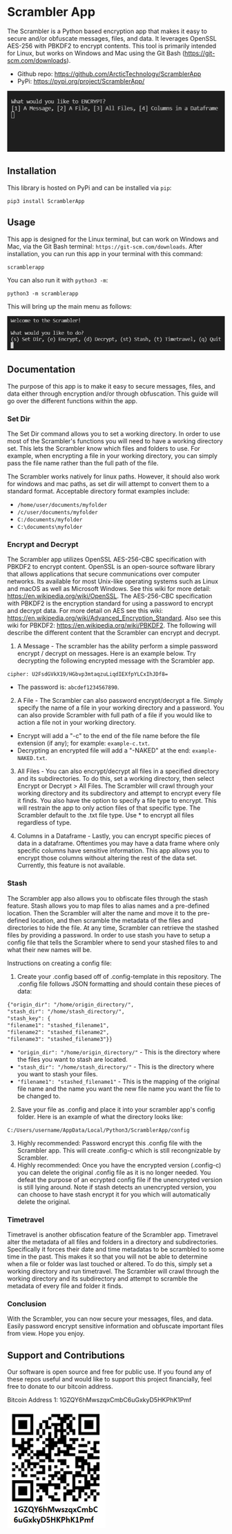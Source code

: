 # Scrambler App
The Scrambler is a Python based encryption app that makes it easy to secure and/or obfuscate messages, files, and data. It leverages OpenSSL AES-256 with PBKDF2 to encrypt contents. This tool is primarily intended for Linux, but works on Windows and Mac using the Git Bash (https://git-scm.com/downloads).
* Github repo: https://github.com/ArcticTechnology/ScramblerApp
* PyPi: https://pypi.org/project/ScramblerApp/

![alt text](https://github.com/ArcticTechnology/ScramblerApp/blob/master/doc/scrambler-preview.gif?raw=true)

## Installation
This library is hosted on PyPi and can be installed via ```pip```:
```
pip3 install ScramblerApp
```

## Usage
This app is designed for the Linux terminal, but can work on Windows and Mac, via the Git Bash terminal: ```https://git-scm.com/downloads```. After installation, you can run this app in your terminal with this command:
```
scramblerapp
```
You can also run it with ```python3 -m```:
```
python3 -m scramblerapp
```
This will bring up the main menu as follows:

![alt text](https://github.com/ArcticTechnology/ScramblerApp/blob/master/doc/scrambler-mainmenu.png?raw=true)

## Documentation
The purpose of this app is to make it easy to secure messages, files, and data either through encryption and/or through obfuscation. This guide will go over the different functions within the app.

### Set Dir
The Set Dir command allows you to set a working directory. In order to use most of the Scrambler's functions you will need to have a working directory set. This lets the Scrambler know which files and folders to use. For example, when encrypting a file in your working directory, you can simply pass the file name rather than the full path of the file.

The Scrambler works natively for linux paths. However, it should also work for windows and mac paths, as set dir will attempt to convert them to a standard format. Acceptable directory format examples include:
* ```/home/user/documents/myfolder```
* ```/c/user/documents/myfolder```
* ```C:/documents/myfolder```
* ```C:\documents\myfolder```

### Encrypt and Decrypt
The Scrambler app utilizes OpenSSL AES-256-CBC specification with PBKDF2 to encrypt content. OpenSSL is an open-source software library that allows applications that secure communications over computer networks. Its available for most Unix-like operating systems such as Linux and macOS as well as Microsoft Windows. See this wiki for more detail: https://en.wikipedia.org/wiki/OpenSSL. The AES-256-CBC specification with PBKDF2 is the encryption standard for using a password to encrypt and decrypt data. For more detail on AES see this wiki: https://en.wikipedia.org/wiki/Advanced_Encryption_Standard. Also see this wiki for PBKDF2: https://en.wikipedia.org/wiki/PBKDF2. The following will describe the different content that the Scrambler can encrypt and decrypt.

1. A Message - The scrambler has the ability perform a simple password encrypt / decrypt on messages. Here is an example below. Try decrypting the following encrypted message with the Scrambler app.
```
cipher: U2FsdGVkX19/HGbvp3mtaqzuLiqdIEXfpYLCxIhJDf8=
```
* The password is: ```abcdef1234567890```.

2. A File - The Scrambler can also password encrypt/decrypt a file. Simply specify the name of a file in your working directory and a password. You can also provide Scrambler with full path of a file if you would like to action a file not in your working directory.
* Encrypt will add a "-c" to the end of the file name before the file extension (if any); for example: ```example-c.txt```.
* Decrypting an encrypted file will add a "-NAKED" at the end: ```example-NAKED.txt```.

3. All Files - You can also encrypt/decrypt all files in a specified directory and its subdirectories. To do this, set a working directory, then select Encrypt or Decrypt > All Files. The Scrambler will crawl through your working directory and its subdirectory and attempt to encrypt every file it finds. You also have the option to specify a file type to encrypt. This will restrain the app to only action files of that specific type. The Scrambler default to the .txt file type. Use * to encrypt all files regardless of type. 

3. Columns in a Dataframe - Lastly, you can encrypt specific pieces of data in a dataframe. Oftentimes you may have a data frame where only specific columns have sensitive information. This app allows you to encrypt those columns without altering the rest of the data set. Currently, this feature is not available.

### Stash
The Scrambler app also allows you to obfiscate files through the stash feature. Stash allows you to map files to alias names and a pre-defined location. Then the Scrambler will alter the name and move it to the pre-defined location, and then scramble the metadata of the files and directories to hide the file. At any time, Scrambler can retrieve the stashed files by providing a password. In order to use stash you have to setup a config file that tells the Scrambler where to send your stashed files to and what their new names will be.

Instructions on creating a config file:
1. Create your .config based off of .config-template in this repository. The .config file follows JSON formatting and should contain these pieces of data:
```
{"origin_dir": "/home/origin_directory/",
"stash_dir": "/home/stash_directory/",
"stash_key": {
"filename1": "stashed_filename1",
"filename2": "stashed_filename2",
"filename3": "stashed_filename3"}}
```
* ```"origin_dir": "/home/origin_directory/"``` - This is the directory where the files you want to stash are located.
* ```"stash_dir": "/home/stash_directory/"``` - This is the directory where you want to stash your files.
* ```"filename1": "stashed_filename1"``` - This is the mapping of the original file name and the name you want the new file name you want the file to be changed to.

2. Save your file as .config and place it into your scrambler app's config folder. Here is an example of what the directory looks like:
```
C:/Users/username/AppData/Local/Python3/ScramblerApp/config
```
3. Highly recommended: Password encrypt this .config file with the Scrambler app. This will create .config-c which is still recongnizable by Scrambler.
4. Highly recommended: Once you have the encrypted version (.config-c) you can delete the original .config file as it is no longer needed. You defeat the purpose of an ecrypted config file if the unencrypted version is still lying around. Note if stash detects an unencrypted version, you can choose to have stash encrypt it for you which will automatically delete the original. 

### Timetravel
Timetravel is another obfiscation feature of the Scrambler app. Timetravel alter the metadata of all files and folders in a directory and subdirectories. Specifically it forces their date and time metadatas to be scrambled to some time in the past. This makes it so that you will not be able to determine when a file or folder was last touched or altered. To do this, simply set a working directory and run timetravel. The Scrambler will crawl through the working directory and its subdirectory and attempt to scramble the metadata of every file and folder it finds.

### Conclusion
With the Scrambler, you can now secure your messages, files, and data. Easily password encrypt sensitive information and obfuscate important files from view. Hope you enjoy.

## Support and Contributions
Our software is open source and free for public use. If you found any of these repos useful and would like to support this project financially, feel free to donate to our bitcoin address.

Bitcoin Address 1: 1GZQY6hMwszqxCmbC6uGxkyD5HKPhK1Pmf

![alt text](https://github.com/ArcticTechnology/BitcoinAddresses/blob/master/btcaddr1.png?raw=true)


